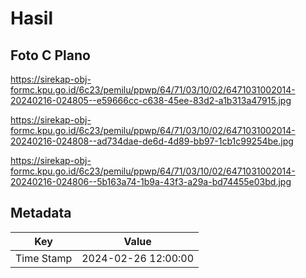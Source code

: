 # Hasil

## Foto C Plano

https://sirekap-obj-formc.kpu.go.id/6c23/pemilu/ppwp/64/71/03/10/02/6471031002014-20240216-024805--e59666cc-c638-45ee-83d2-a1b313a47915.jpg

https://sirekap-obj-formc.kpu.go.id/6c23/pemilu/ppwp/64/71/03/10/02/6471031002014-20240216-024808--ad734dae-de6d-4d89-bb97-1cb1c99254be.jpg

https://sirekap-obj-formc.kpu.go.id/6c23/pemilu/ppwp/64/71/03/10/02/6471031002014-20240216-024806--5b163a74-1b9a-43f3-a29a-bd74455e03bd.jpg


## Metadata

| Key        | Value               |
| ---------- | ------------------- |
| Time Stamp | 2024-02-26 12:00:00 |



